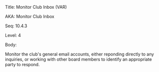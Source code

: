 Title:  Monitor Club Inbox (VAR)

AKA:    Monitor Club Inbox

Seq:    10.4.3

Level:  4

Body:

Monitor the club's general email accounts, either reponding directly to any inquiries, or working with other board members to identify an appropriate party to respond. 

